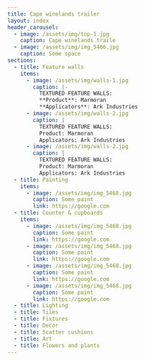```yaml
---
title: Cape winelands trailer
layout: index
header_carousel:
  - image: /assets/img/top-1.jpg
    caption: Cape winelands traile
  - image: /assets/img/img_5466.jpg
    caption: Some space
sections:
  - title: Feature walls
    items:
      - image: /assets/img/walls-1.jpg
        caption: |-
          TEXTURED FEATURE WALLS:
          **Product**: Marmoran 
          **Applicators**: Ark Industries
      - image: /assets/img/walls-2.jpg
        caption: |
          TEXTURED FEATURE WALLS:
          Product: Marmoran 
          Applicators: Ark Industries
      - image: /assets/img/walls-2.jpg
        caption: |
          TEXTURED FEATURE WALLS:
          Product: Marmoran 
          Applicators: Ark Industries
  - title: Painting
    items:
      - image: /assets/img/img_5468.jpg
        caption: Some paint
        link: https://google.com
  - title: Counter & cupboards
    items:
      - image: /assets/img/img_5468.jpg
        caption: Some paint
        link: https://google.com
      - image: /assets/img/img_5468.jpg
        caption: Some paint
        link: https://google.com
      - image: /assets/img/img_5468.jpg
        caption: Some paint
        link: https://google.com
      - image: /assets/img/img_5468.jpg
        caption: Some paint
        link: https://google.com
  - title: Lighting
  - title: Tiles
  - title: Fixtures
  - title: Decor
  - title: Scatter cushions
  - title: Art
  - title: Flowers and plants
---
```

